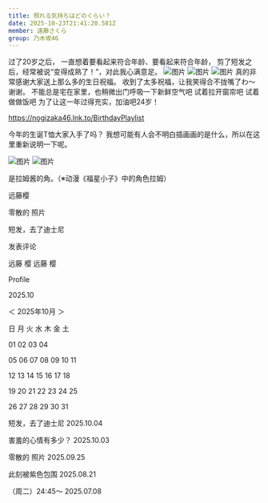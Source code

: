 ```yaml
---
title: 照れる気持ちはどのくらい？
date: 2025-10-23T21:41:20.581Z
member: 遠藤さくら
group: 乃木坂46
---
```


过了20岁之后，
一直想着要看起来符合年龄、要看起来符合年龄，
剪了短发之后，经常被说“变​​得成熟了！”，对此我心满意足。
![图片](https://www.nogizaka46.com/files/46/diary/n46/MEMBER/moblog/202510/mob2MTL6n.jpg)
![图片](https://www.nogizaka46.com/files/46/diary/n46/MEMBER/moblog/202510/mobVswINB.jpg)
![图片](https://www.nogizaka46.com/files/46/diary/n46/MEMBER/moblog/202510/mobcHXR1M.jpg)
真的非常感谢大家送上那么多的生日祝福。
收到了太多祝福，让我笑得合不拢嘴了わ〜
谢谢。
不能总是宅在家里，也稍微出门呼吸一下新鲜空气吧
试着拉开窗帘吧
试着做做饭吧
为了让这一年过得充实，加油吧24岁！

https://nogizaka46.lnk.to/BirthdayPlaylist





































今年的生诞T恤大家入手了吗？
我想可能有人会不明白插画画的是什么，所以在这里重新说明一下呢。



![图片](https://www.nogizaka46.com/files/46/diary/n46/MEMBER/moblog/202510/mobtLNLuG.jpg)
![图片](https://www.nogizaka46.com/files/46/diary/n46/MEMBER/moblog/202510/mobZp1jQC.jpg)

是拉姆酱的角。（※动漫《福星小子》中的角色拉姆）

远藤樱







零散的 照片







短发，去了迪士尼




















发表评论

















远藤 樱
远藤 樱




Profile




















2025.10















＜
2025年10月
＞



日
月
火
水
木
金
土





01
02
03
04


05
06
07
08
09
10
11


12
13
14
15
16
17
18


19
20
21
22
23
24
25


26
27
28
29
30
31
























短发，去了迪士尼
2025.10.04





害羞的心情有多少？
2025.10.03





零散的 照片
2025.09.25





此刻被紫色包围
2025.08.21





（周二）24:45〜
2025.07.08